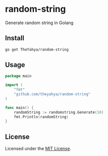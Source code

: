 # random-string
Generate random string in Golang

## Install
```bash
go get TheYahya/random-string
```

## Usage
```go
package main

import (
    "fmt"
    "github.com/theyahya/random-string"
)

func main() {
    randomString := randomstring.Generate(10)
    fmt.Println(randomString)
}
```

## License
Licensed under the [MIT License](https://github.com/TheYahya/random-string/blob/main/README.md).